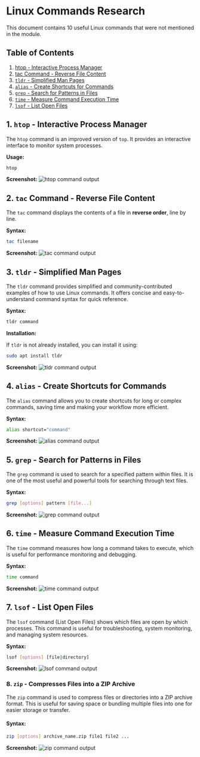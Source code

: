 # Linux Commands Research

This document contains 10 useful Linux commands that were not mentioned in the module.

## **Table of Contents**

1. [htop - Interactive Process Manager](#1-htop---interactive-process-manager)
2. [tac Command - Reverse File Content](#2-tac-command---reverse-file-content)
3. [ `tldr` - Simplified Man Pages](#3-tldr---simplified-man-pages)
4. [`alias` - Create Shortcuts for Commands](#4-alias---create-shortcuts-for-commands)
5. [`grep` - Search for Patterns in Files](#5-grep---search-for-patterns-in-files)
6. [`time` - Measure Command Execution Time](#6-time---measure-command-execution-time)
7. [`lsof` - List Open Files](#7-lsof---list-open-files)

## 1. `htop` - Interactive Process Manager

The `htop` command is an improved version of `top`. It provides an interactive interface to monitor system processes.

**Usage:**

```bash
htop
```

**Screenshot:**
![htop command output](images/htopCommand.png)

## 2. `tac` Command - Reverse File Content

The `tac` command displays the contents of a file in **reverse order**, line by line.

**Syntax:**

```bash
tac filename
```

**Screenshot:**
![tac command output](images/tacCommand.png)

## 3. `tldr` - Simplified Man Pages

The `tldr` command provides simplified and community-contributed examples of how to use Linux commands. It offers concise and easy-to-understand command syntax for quick reference.

**Syntax:**

```bash
tldr command
```

**Installation:**

If `tldr` is not already installed, you can install it using:

```bash
sudo apt install tldr
```

**Screenshot:**
![tldr command output](images/tldrCommand.png)

## 4. `alias` - Create Shortcuts for Commands

The `alias` command allows you to create shortcuts for long or complex commands, saving time and making your workflow more efficient.

**Syntax:**

```bash
alias shortcut="command"
```

**Screenshot:**
![alias command output](images/aliasCommand.png)

## 5. `grep` - Search for Patterns in Files

The `grep` command is used to search for a specified pattern within files. It is one of the most useful and powerful tools for searching through text files.

**Syntax:**

```bash
grep [options] pattern [file...]
```

**Screenshot:**
![grep command output](images/grepCommand.png)

## 6. `time` - Measure Command Execution Time

The `time` command measures how long a command takes to execute, which is useful for performance monitoring and debugging.

**Syntax:**

```bash
time command
```

**Screenshot:**
![time command output](images/timeCommand.png)

## 7. `lsof` - List Open Files

The `lsof` command (List Open Files) shows which files are open by which processes. This command is useful for troubleshooting, system monitoring, and managing system resources.

**Syntax:**

```bash
lsof [options] [file|directory]
```

**Screenshot:**
![lsof command output](images/lsofCommand.png)

### 8. `zip` - Compresses Files into a ZIP Archive

The `zip` command is used to compress files or directories into a ZIP archive format. This is useful for saving space or bundling multiple files into one for easier storage or transfer.

#### Syntax:

```bash
zip [options] archive_name.zip file1 file2 ...
```

**Screenshot:**
![zip command output](images/zipCommand.png)
